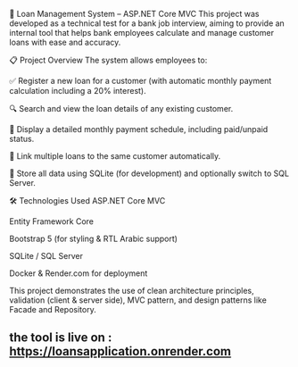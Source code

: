 🏦 Loan Management System – ASP.NET Core MVC
This project was developed as a technical test for a bank job interview, aiming to provide an internal tool that helps bank employees calculate and manage customer loans with ease and accuracy.

📋 Project Overview
The system allows employees to:

✅ Register a new loan for a customer (with automatic monthly payment calculation including a 20% interest).

🔍 Search and view the loan details of any existing customer.

📆 Display a detailed monthly payment schedule, including paid/unpaid status.

🔁 Link multiple loans to the same customer automatically.

💾 Store all data using SQLite (for development) and optionally switch to SQL Server.

🛠️ Technologies Used
ASP.NET Core MVC

Entity Framework Core

Bootstrap 5 (for styling & RTL Arabic support)

SQLite / SQL Server

Docker & Render.com for deployment

This project demonstrates the use of clean architecture principles, validation (client & server side), MVC pattern, and design patterns like Facade and Repository.

## the tool is live on : https://loansapplication.onrender.com
